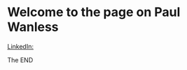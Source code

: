 # Welcome to the page on Paul Wanless

[LinkedIn:](https://www.linkedin.com/in/howardpaulwanless)

The END
